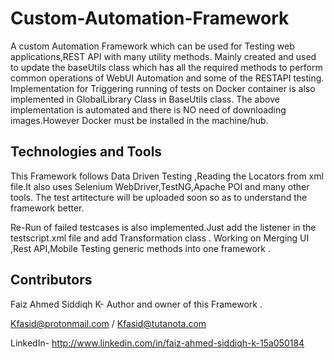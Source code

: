 # Custom-Automation-Framework
A custom Automation Framework which can be used for Testing web applications,REST API with many utility methods.
Mainly created and used to update the baseUtils class which has all the required methods to perform common operations of WebUI Automation and some of the RESTAPI testing.
Implementation for Triggering running of tests on Docker container is also implemented in GlobalLibrary Class in BaseUtils class.
  The above implementation is automated and there is NO need of downloading images.However Docker must be installed in the machine/hub.

## Technologies and Tools
This Framework follows Data Driven Testing ,Reading the Locators from xml file.It also uses Selenium WebDriver,TestNG,Apache POI and many other tools.
The test artitecture will be uploaded soon so as to understand the framework better.

Re-Run of failed testcases is also implemented.Just add the listener in the testscript.xml file and add Transformation class .
Working on Merging UI ,Rest API,Mobile Testing generic methods into one framework .


## Contributors

Faiz Ahmed Siddiqh K- Author and owner of this Framework .

Kfasid@protonmail.com / Kfasid@tutanota.com


LinkedIn- http://www.linkedin.com/in/faiz-ahmed-siddiqh-k-15a050184
